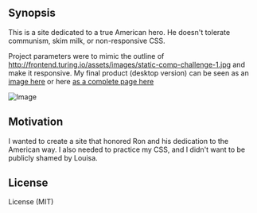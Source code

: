 ## Synopsis

This is a site dedicated to a true American hero.  He doesn't tolerate communism, skim milk, or non-responsive CSS.

Project parameters were to mimic the outline of http://frontend.turing.io/assets/images/static-comp-challenge-1.jpg
and make it responsive.  My final product (desktop version) can be seen as an [image here](http://imgur.com/a/0LaVL) or  here [as a complete page here](https://johnbinning.github.io/jb-static-comp1/ )

![Image](http://imgur.com/a/0LaVL)

## Motivation

I wanted to create a site that honored Ron and his dedication to the American way.
I also needed to practice my CSS, and I didn't want to be publicly shamed by Louisa.



## License

License (MIT)
